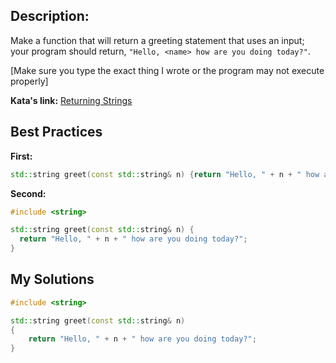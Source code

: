 ## Description:

Make a function that will return a greeting statement that uses an input; your program should return, `"Hello, <name> how are you doing today?"`.

[Make sure you type the exact thing I wrote or the program may not execute properly]

**Kata's link:** [Returning Strings](https://www.codewars.com/kata/55a70521798b14d4750000a4/cpp)

## Best Practices

**First:**
```cpp
std::string greet(const std::string& n) {return "Hello, " + n + " how are you doing today?";}
```

**Second:**
```cpp
#include <string>

std::string greet(const std::string& n) {
  return "Hello, " + n + " how are you doing today?";
}
```

## My Solutions
```cpp
#include <string>

std::string greet(const std::string& n)
{
	return "Hello, " + n + " how are you doing today?";
}
```